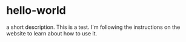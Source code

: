 # hello-world
a short description.
This is a test. I'm following the instructions on the website to learn about how to use it.
